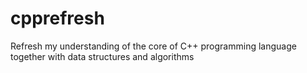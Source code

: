 # cpprefresh
Refresh my understanding of the core of C++ programming language together with data structures and algorithms 
